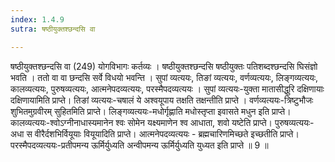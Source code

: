 ```yaml
---
index: 1.4.9
sutra: षष्ठीयुक्तश्छन्दसि वा

---
```

 षष्ठीयुक्तश्छन्दसि वा (249) योगविभागः कर्तव्यः । षष्ठीयुक्तश्छन्दसि षष्ठीयुक्तः पतिशब्दश्छन्दसि घिसंज्ञो भवति । ततो वा वा छन्दसि सर्वे विधयो भवन्ति । सुपां व्यत्ययः, तिङां व्यत्ययः, वर्णव्यत्ययः, लिङ्गव्यत्ययः, कालव्यत्ययः, पुरुषव्यत्ययः, आत्मनेपदव्यत्ययः, परस्मैपदव्यत्ययः । सुपां व्यत्ययः-युक्ता मातासीद्धुरि दक्षिणायाः दक्षिणायामिति प्राप्ते। तिङां व्यत्ययः-चषालं ये अश्वयूपाय तक्षति तक्षन्तीति प्राप्ते । वर्णव्यत्ययः-त्रिष्टुभौजः शुभितमुग्रवीरम् सुहितमिति प्राप्ते। लिङ्गव्यत्ययः-मधोर्गृह्णाति मधोस्तृप्ता इवासते मधुन इति प्राप्ते। कालव्यत्ययः-श्वोऽग्नीनाधास्यमानेन श्वः सोमेन यक्ष्यमाणेन श्व आधाता, शवो यष्टेति प्राप्ते। पुरुषव्यत्ययः-अधा स वीरैर्दशभिर्वियूयाः वियूयादिति प्राप्ते। आत्मनेपदव्यत्ययः  -  ब्रह्मचारिणमिच्छते इच्छतीति प्राप्ते। परस्मैपदव्यत्ययः-प्रतीपमन्य ऊर्मिर्युध्यति अन्वीपमन्य ऊर्मिर्युध्यति युध्यत इति प्राप्ते ॥ 9 ॥ 